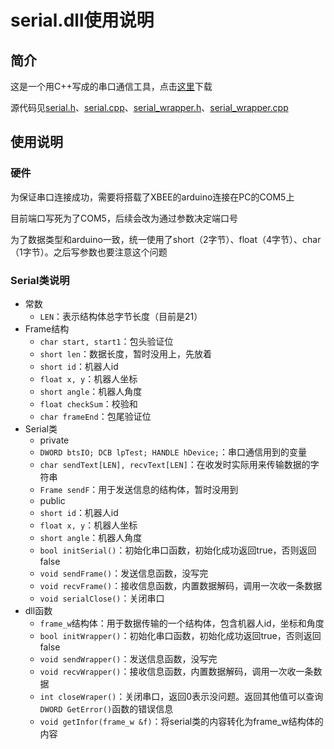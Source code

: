 # serial.dll使用说明

## 简介
这是一个用C++写成的串口通信工具，点击[这里](https://github.com/zliaky/Swarm/raw/master/storage/serial/x64/Debug/serial.dll)下载

源代码见[serial.h](https://github.com/zliaky/Swarm/blob/master/storage/serial/serial/serial.h)、[serial.cpp](https://github.com/zliaky/Swarm/blob/master/storage/serial/serial/serial.cpp)、[serial_wrapper.h](https://github.com/zliaky/Swarm/blob/master/storage/serial/serial/serial_wrapper.h)、[serial_wrapper.cpp](https://github.com/zliaky/Swarm/blob/master/storage/serial/serial/serial_wrapper.cpp)

## 使用说明
### 硬件
为保证串口连接成功，需要将搭载了XBEE的arduino连接在PC的COM5上

目前端口写死为了COM5，后续会改为通过参数决定端口号

为了数据类型和arduino一致，统一使用了short（2字节）、float（4字节）、char（1字节）。之后写参数也要注意这个问题

### Serial类说明
- 常数
   - `LEN`：表示结构体总字节长度（目前是21）
- Frame结构
   - `char start, start1`：包头验证位
   - `short len`：数据长度，暂时没用上，先放着
   - `short id`：机器人id
   - `float x, y`：机器人坐标
   - `short angle`：机器人角度
   - `float checkSum`：校验和
   - `char frameEnd`：包尾验证位
- Serial类
   - private
   - `DWORD btsIO; DCB lpTest; HANDLE hDevice;`：串口通信用到的变量
   - `char sendText[LEN], recvText[LEN]`：在收发时实际用来传输数据的字符串
   - `Frame sendF`：用于发送信息的结构体，暂时没用到
   - public
   - `short id`：机器人id
   - `float x, y`：机器人坐标
   - `short angle`：机器人角度
   - `bool initSerial()`：初始化串口函数，初始化成功返回true，否则返回false
   - `void sendFrame()`：发送信息函数，没写完
   - `void recvFrame()`：接收信息函数，内置数据解码，调用一次收一条数据
   - `void serialClose()`：关闭串口
- dll函数
   - `frame_w`结构体：用于数据传输的一个结构体，包含机器人id，坐标和角度
   - `bool initWrapper()`：初始化串口函数，初始化成功返回true，否则返回false
   - `void sendWrapper()`：发送信息函数，没写完
   - `void recvWrapper()`：接收信息函数，内置数据解码，调用一次收一条数据
   - `int closeWraper()`：关闭串口，返回0表示没问题。返回其他值可以查询`DWORD GetError()`函数的错误信息
   - `void getInfor(frame_w &f)`：将serial类的内容转化为frame_w结构体的内容